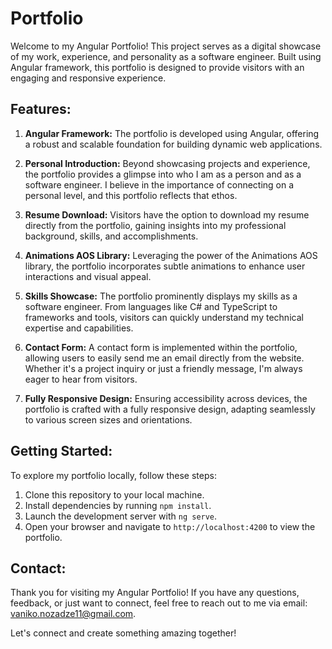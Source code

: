 # Portfolio

Welcome to my Angular Portfolio! This project serves as a digital showcase of my work, experience, and personality as a software engineer. Built using Angular framework, this portfolio is designed to provide visitors with an engaging and responsive experience.

## Features:

1. **Angular Framework:** The portfolio is developed using Angular, offering a robust and scalable foundation for building dynamic web applications.

2. **Personal Introduction:** Beyond showcasing projects and experience, the portfolio provides a glimpse into who I am as a person and as a software engineer. I believe in the importance of connecting on a personal level, and this portfolio reflects that ethos.

3. **Resume Download:** Visitors have the option to download my resume directly from the portfolio, gaining insights into my professional background, skills, and accomplishments.
   
4. **Animations AOS Library:** Leveraging the power of the Animations AOS library, the portfolio incorporates subtle animations to enhance user interactions and visual appeal.

5. **Skills Showcase:** The portfolio prominently displays my skills as a software engineer. From languages like C# and TypeScript to frameworks and tools, visitors can quickly understand my technical expertise and capabilities.

6. **Contact Form:** A contact form is implemented within the portfolio, allowing users to easily send me an email directly from the website. Whether it's a project inquiry or just a friendly message, I'm always eager to hear from visitors.

7. **Fully Responsive Design:** Ensuring accessibility across devices, the portfolio is crafted with a fully responsive design, adapting seamlessly to various screen sizes and orientations.


## Getting Started:

To explore my portfolio locally, follow these steps:

1. Clone this repository to your local machine.
2. Install dependencies by running `npm install`.
3. Launch the development server with `ng serve`.
4. Open your browser and navigate to `http://localhost:4200` to view the portfolio.

## Contact:

Thank you for visiting my Angular Portfolio! If you have any questions, feedback, or just want to connect, feel free to reach out to me via email: [vaniko.nozadze11@gmail.com](mailto:your.email@example.com).

Let's connect and create something amazing together!
